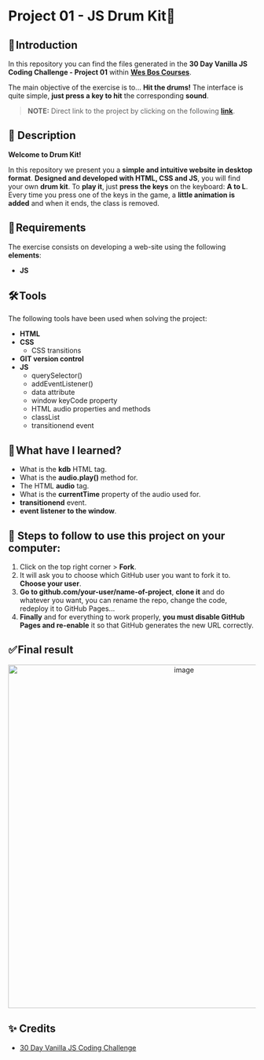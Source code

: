 # Project 01 - JS Drum Kit🥁

## 🚀 Introduction

In this repository you can find the files generated in the **30 Day Vanilla JS Coding Challenge - Project 01** within **[Wes Bos Courses](https://courses.wesbos.com/)**.

The main objective of the exercise is to... **Hit the drums!** The interface is quite simple, **just press a key to hit** the corresponding **sound**.

> **NOTE:** Direct link to the project by clicking on the following **[link](https://marocena26.github.io/JS30-challenges-Drum-Kit/)**.

## 👾 Description 

**Welcome to Drum Kit!**

In this repository we present you a **simple and intuitive website in desktop format**. **Designed and developed with HTML, CSS and JS**, you will find your own **drum kit**.  To **play it**, just **press the keys** on the keyboard: **A to L**. Every time you press one of the keys in the game, a **little animation is added** and when it ends, the class is removed.

## 📝 Requirements

The exercise consists on developing a web-site using the following **elements**:

- **JS**

## 🛠️ Tools

The following tools have been used when solving the project:

- **HTML**
- **CSS**
  - CSS transitions
- **GIT version control**
- **JS**
  - querySelector()
  - addEventListener()
  - data attribute
  - window keyCode property
  - HTML audio properties and methods
  - classList
  - transitionend event

## 📖 What have I learned?

- What is the **kdb** HTML tag.
- What is the **audio.play()** method for.
- The HTML **audio** tag.
- What is the **currentTime** property of the audio used for.
- **transitionend** event.
- **event listener to the window**.

## 💾 Steps to follow to use this project on your computer:

1. Click on the top right corner > **Fork**.
2. It will ask you to choose which GitHub user you want to fork it to. **Choose your user**.
3. **Go to github.com/your-user/name-of-project**, **clone it** and do whatever you want, you can rename the repo, change the code, redeploy it to GitHub Pages...
4. **Finally** and for everything to work properly, **you must disable GitHub Pages and re-enable** it so that GitHub generates the new URL correctly.

## ✅ Final result

<div id="header" align="center">
<img width="700" alt="image" src="https://user-images.githubusercontent.com/113302094/227485407-9f582686-5122-4c6f-9285-7c82a89c052c.png">
</div>

## ✨ Credits

- [30 Day Vanilla JS Coding Challenge](https://javascript30.com/)
